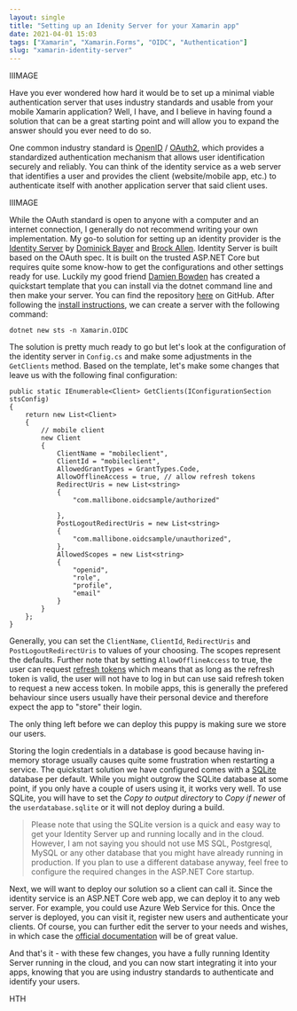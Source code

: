 ```yaml
---
layout: single
title: "Setting up an Idenity Server for your Xamarin app"
date: 2021-04-01 15:03
tags: ["Xamarin", "Xamarin.Forms", "OIDC", "Authentication"]
slug: "xamarin-identity-server"
---
```


IIIMAGE

Have you ever wondered how hard it would be to set up a minimal viable authentication server that uses industry standards and usable from your mobile Xamarin application? Well, I have, and I believe in having found a solution that can be a great starting point and will allow you to expand the answer should you ever need to do so.

One common industry standard is [OpenID](https://openid.net/developers/specs/) / [OAuth2](https://tools.ietf.org/html/rfc6749), which provides a standardized authentication mechanism that allows user identification securely and reliably. You can think of the identity service as a web server that identifies a user and provides the client (website/mobile app, etc.) to authenticate itself with another application server that said client uses.

IIIMAGE

While the OAuth standard is open to anyone with a computer and an internet connection, I generally do not recommend writing your own implementation. My go-to solution for setting up an identity provider is the [Identity Server](https://identityserver4.readthedocs.io/en/latest/) by [Dominick Bayer](https://twitter.com/leastprivilege) and [Brock Allen](https://twitter.com/BrockLAllen). Identity Server is built based on the OAuth spec. It is built on the trusted ASP.NET Core but requires quite some know-how to get the configurations and other settings ready for use. Luckily my good friend [Damien Bowden](https://twitter.com/damien_bod) has created a quickstart template that you can install via the dotnet command line and then make your server. You can find the repository [here](https://github.com/damienbod/IdentityServer4AspNetCoreIdentityTemplate) on GitHub. After following the [install instructions](https://github.com/damienbod/IdentityServer4AspNetCoreIdentityTemplate#using-the-template), we can create a server with the following command:

    dotnet new sts -n Xamarin.OIDC

The solution is pretty much ready to go but let\'s look at the configuration of the identity server in `Config.cs` and make some adjustments in the `GetClients` method. Based on the template, let\'s make some changes that leave us with the following final configuration:

    public static IEnumerable<Client> GetClients(IConfigurationSection stsConfig)
    {
        return new List<Client>
        {
            // mobile client
            new Client
            {
                ClientName = "mobileclient",
                ClientId = "mobileclient",
                AllowedGrantTypes = GrantTypes.Code,
                AllowOfflineAccess = true, // allow refresh tokens
                RedirectUris = new List<string>
                {
                    "com.mallibone.oidcsample/authorized"
    
                },
                PostLogoutRedirectUris = new List<string>
                {
                    "com.mallibone.oidcsample/unauthorized",
                },
                AllowedScopes = new List<string>
                {
                    "openid",
                    "role",
                    "profile",
                    "email"
                }
            }
        };
    }

Generally, you can set the `ClientName`, `ClientId`, `RedirectUris` and `PostLogoutRedirectUris` to values of your choosing. The scopes represent the defaults. Further note that by setting `AllowOfflineAccess` to true, the user can request [refresh tokens](https://identityserver4.readthedocs.io/en/latest/topics/refresh_tokens.html) which means that as long as the refresh token is valid, the user will not have to log in but can use said refresh token to request a new access token. In mobile apps, this is generally the prefered behaviour since users usually have their personal device and therefore expect the app to \"store\" their login.

The only thing left before we can deploy this puppy is making sure we store our users.

Storing the login credentials in a database is good because having in-memory storage usually causes quite some frustration when restarting a service. The quickstart solution we have configured comes with a [SQLite](https://sqlite.org/index.html) database per default. While you might outgrow the SQLite database at some point, if you only have a couple of users using it, it works very well. To use SQLite, you will have to set the *Copy to output directory* to *Copy if newer* of the `userdatabase.sqlite` or it will not deploy during a build.

> Please note that using the SQLite version is a quick and easy way to get your Identity Server up and running locally and in the cloud. However, I am not saying you should not use MS SQL, Postgresql, MySQL or any other database that you might have already running in production. If you plan to use a different database anyway, feel free to configure the required changes in the ASP.NET Core startup.

Next, we will want to deploy our solution so a client can call it. Since the identity service is an ASP.NET Core web app, we can deploy it to any web server. For example, you could use Azure Web Service for this. Once the server is deployed, you can visit it, register new users and authenticate your clients. Of course, you can further edit the server to your needs and wishes, in which case the [official documentation](https://identityserver4.readthedocs.io/en/latest/) will be of great value.

And that\'s it - with these few changes, you have a fully running Identity Server running in the cloud, and you can now start integrating it into your apps, knowing that you are using industry standards to authenticate and identify your users.

HTH